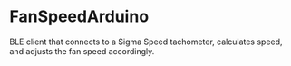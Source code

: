 # FanSpeedArduino
BLE client that connects to a Sigma Speed tachometer, calculates speed, and adjusts the fan speed accordingly.
